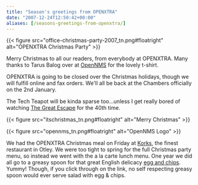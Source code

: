 ```yaml
---
title: "Season's greetings from OPENXTRA"
date: "2007-12-24T12:50:42+00:00"
aliases: [/seasons-greetings-from-openxtra/]
---
```


{{< figure src="office-christmas-party-2007_tn.png#floatright" alt="OPENXTRA Christmas Party" >}}

Merry Christmas to all our readers, from everybody at OPENXTRA. Many thanks to Tarus Balog over at [OpenNMS](https://www.opennms.org/) for the lovely t-shirt.

OPENXTRA is going to be closed over the Christmas holidays, though we will fulfill online and fax orders. We'll all be back at the Chambers officially on the 2nd January.

The Tech Teapot will be kinda sparse too...unless I get really bored of watching [The Great Escape](http://www.imdb.com/title/tt0057115/) for the 40th time.

{{< figure src="itschristmas_tn.png#floatright" alt="Merry Christmas" >}}

{{< figure src="opennms_tn.png#floatright" alt="OpenNMS Logo" >}}

We had the OPENXTRA Christmas meal on Friday at [Korks](http://www.korks.co.uk/), the finest restaurant in Otley. We were too tight to spring for the full Christmas party menu, so instead we went with the a la carte lunch menu. One year we did all go to a greasy spoon for that great English delicacy [egg and chips](eggchips.jpg). Yummy! Though, if you click through on the link, no self respecting greasy spoon would ever serve salad with egg &amp; chips.
